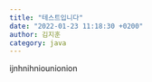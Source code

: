 ```yaml
---
title: "테스트입니다"
date: "2022-01-23 11:18:30 +0200"
author: 김지훈
category: java
---
```


ijnhnihniounionion
